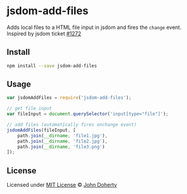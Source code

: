 # jsdom-add-files

Adds local files to a HTML file input in jsdom and fires the `change` event. Inspired by jsdom ticket [#1272](https://github.com/jsdom/jsdom/issues/1272)

## Install

```bash
npm install --save jsdom-add-files
```

## Usage

```js
var jsdomAddFiles = require('jsdom-add-files');

// get file input
var fileInput = document.querySelector('input[type="file"]');

// add files (automatically fires onchange event)
jsdomAddFiles(fileInput, [
    path.join(__dirname, 'file1.jpg'),
    path.join(__dirname, 'file2.jpg'),
    path.join(__dirname, 'file3.png')
]);
```

## License

Licensed under [MIT License](LICENSE) &copy; [John Doherty](https://twitter.com/mrjohndoherty)